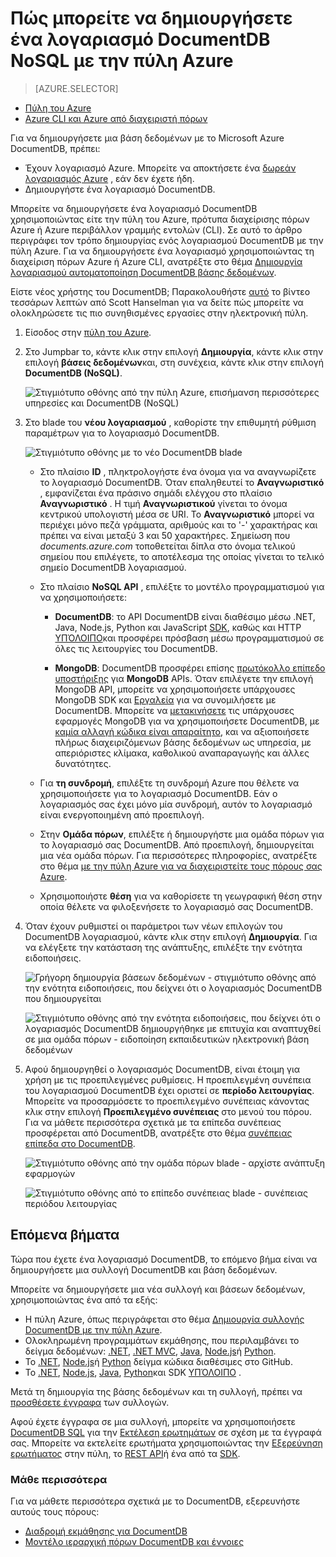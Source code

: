 <properties
    pageTitle="Πώς μπορείτε να δημιουργήσετε ένα λογαριασμό DocumentDB | Microsoft Azure"
    description="Δημιουργία βάσης δεδομένων NoSQL με Azure DocumentDB. Ακολουθήστε αυτές τις οδηγίες για να δημιουργήσετε ένα λογαριασμό DocumentDB και να ξεκινήσετε τη δημιουργία εξαιρετική γρήγορη, παγκόσμια κλίμακα NoSQL βάση δεδομένων σας." 
    keywords="Δημιουργία μιας βάσης δεδομένων"
    services="documentdb"
    documentationCenter=""
    authors="mimig1"
    manager="jhubbard"
    editor="monicar"/>

<tags
    ms.service="documentdb"
    ms.workload="data-services"
    ms.tgt_pltfrm="na"
    ms.devlang="na"
    ms.topic="get-started-article"
    ms.date="10/17/2016"
    ms.author="mimig"/>

# <a name="how-to-create-a-documentdb-nosql-account-using-the-azure-portal"></a>Πώς μπορείτε να δημιουργήσετε ένα λογαριασμό DocumentDB NoSQL με την πύλη Azure

> [AZURE.SELECTOR]
- [Πύλη του Azure](documentdb-create-account.md)
- [Azure CLI και Azure από διαχειριστή πόρων](documentdb-automation-resource-manager-cli.md)

Για να δημιουργήσετε μια βάση δεδομένων με το Microsoft Azure DocumentDB, πρέπει:

- Έχουν λογαριασμό Azure. Μπορείτε να αποκτήσετε ένα [δωρεάν λογαριασμός Azure](https://azure.microsoft.com/free) , εάν δεν έχετε ήδη. 
- Δημιουργήστε ένα λογαριασμό DocumentDB.  

Μπορείτε να δημιουργήσετε ένα λογαριασμό DocumentDB χρησιμοποιώντας είτε την πύλη του Azure, πρότυπα διαχείρισης πόρων Azure ή Azure περιβάλλον γραμμής εντολών (CLI). Σε αυτό το άρθρο περιγράφει τον τρόπο δημιουργίας ενός λογαριασμού DocumentDB με την πύλη Azure. Για να δημιουργήσετε ένα λογαριασμό χρησιμοποιώντας τη διαχείριση πόρων Azure ή Azure CLI, ανατρέξτε στο θέμα [Δημιουργία λογαριασμού αυτοματοποίηση DocumentDB βάσης δεδομένων](documentdb-automation-resource-manager-cli.md).

Είστε νέος χρήστης του DocumentDB; Παρακολουθήστε [αυτό](https://azure.microsoft.com/documentation/videos/create-documentdb-on-azure/) το βίντεο τεσσάρων λεπτών από Scott Hanselman για να δείτε πώς μπορείτε να ολοκληρώσετε τις πιο συνηθισμένες εργασίες στην ηλεκτρονική πύλη.

1.  Είσοδος στην [πύλη του Azure](https://portal.azure.com/).
2.  Στο Jumpbar το, κάντε κλικ στην επιλογή **Δημιουργία**, κάντε κλικ στην επιλογή **βάσεις δεδομένων**και, στη συνέχεια, κάντε κλικ στην επιλογή **DocumentDB (NoSQL)**. 

    ![Στιγμιότυπο οθόνης από την πύλη Azure, επισήμανση περισσότερες υπηρεσίες και DocumentDB (NoSQL)](./media/documentdb-create-account/create-nosql-db-databases-json-tutorial-1.png)  

3. Στο blade του **νέου λογαριασμού** , καθορίστε την επιθυμητή ρύθμιση παραμέτρων για το λογαριασμό DocumentDB.

    ![Στιγμιότυπο οθόνης με το νέο DocumentDB blade](./media/documentdb-create-account/create-nosql-db-databases-json-tutorial-2.png)

    - Στο πλαίσιο **ID** , πληκτρολογήστε ένα όνομα για να αναγνωρίζετε το λογαριασμό DocumentDB.  Όταν επαληθευτεί το **Αναγνωριστικό** , εμφανίζεται ένα πράσινο σημάδι ελέγχου στο πλαίσιο **Αναγνωριστικό** . Η τιμή **Αναγνωριστικού** γίνεται το όνομα κεντρικού υπολογιστή μέσα σε URI. Το **Αναγνωριστικό** μπορεί να περιέχει μόνο πεζά γράμματα, αριθμούς και το '-' χαρακτήρας και πρέπει να είναι μεταξύ 3 και 50 χαρακτήρες. Σημείωση που *documents.azure.com* τοποθετείται δίπλα στο όνομα τελικού σημείου που επιλέγετε, το αποτέλεσμα της οποίας γίνεται το τελικό σημείο DocumentDB λογαριασμού.

    - Στο πλαίσιο **NoSQL API** , επιλέξτε το μοντέλο προγραμματισμού για να χρησιμοποιήσετε:
        - **DocumentDB**: το API DocumentDB είναι διαθέσιμο μέσω .NET, Java, Node.js, Python και JavaScript [SDK](documentdb-sdk-dotnet.md), καθώς και HTTP [ΥΠΌΛΟΙΠΟ](https://msdn.microsoft.com/library/azure/dn781481.aspx)και προσφέρει πρόσβαση μέσω προγραμματισμού σε όλες τις λειτουργίες του DocumentDB. 
       
        - **MongoDB**: DocumentDB προσφέρει επίσης [πρωτόκολλο επίπεδο υποστήριξης](documentdb-protocol-mongodb.md) για **MongoDB** APIs. Όταν επιλέγετε την επιλογή MongoDB API, μπορείτε να χρησιμοποιήσετε υπάρχουσες MongoDB SDK και [Εργαλεία](documentdb-mongodb-mongochef.md) για να συνομιλήσετε με DocumentDB. Μπορείτε να [μετακινήσετε](documentdb-import-data.md) τις υπάρχουσες εφαρμογές MongoDB για να χρησιμοποιήσετε DocumentDB, με [καμία αλλαγή κώδικα είναι απαραίτητο](documentdb-connect-mongodb-account.md), και να αξιοποιήσετε πλήρως διαχειριζόμενων βάσης δεδομένων ως υπηρεσία, με απεριόριστες κλίμακα, καθολικού αναπαραγωγής και άλλες δυνατότητες.

    - Για **τη συνδρομή**, επιλέξτε τη συνδρομή Azure που θέλετε να χρησιμοποιήσετε για το λογαριασμό DocumentDB. Εάν ο λογαριασμός σας έχει μόνο μία συνδρομή, αυτόν το λογαριασμό είναι ενεργοποιημένη από προεπιλογή.

    - Στην **Ομάδα πόρων**, επιλέξτε ή δημιουργήστε μια ομάδα πόρων για το λογαριασμό σας DocumentDB.  Από προεπιλογή, δημιουργείται μια νέα ομάδα πόρων. Για περισσότερες πληροφορίες, ανατρέξτε στο θέμα [με την πύλη Azure για να διαχειριστείτε τους πόρους σας Azure](../articles/azure-portal/resource-group-portal.md).

    - Χρησιμοποιήστε **θέση** για να καθορίσετε τη γεωγραφική θέση στην οποία θέλετε να φιλοξενήσετε το λογαριασμό σας DocumentDB. 

4.  Όταν έχουν ρυθμιστεί οι παράμετροι των νέων επιλογών του DocumentDB λογαριασμού, κάντε κλικ στην επιλογή **Δημιουργία**. Για να ελέγξετε την κατάσταση της ανάπτυξης, επιλέξτε την ενότητα ειδοποιήσεις.  

    ![Γρήγορη δημιουργία βάσεων δεδομένων - στιγμιότυπο οθόνης από την ενότητα ειδοποιήσεις, που δείχνει ότι ο λογαριασμός DocumentDB που δημιουργείται](./media/documentdb-create-account/create-nosql-db-databases-json-tutorial-4.png)  

    ![Στιγμιότυπο οθόνης από την ενότητα ειδοποιήσεις, που δείχνει ότι ο λογαριασμός DocumentDB δημιουργήθηκε με επιτυχία και αναπτυχθεί σε μια ομάδα πόρων - ειδοποίηση εκπαιδευτικών ηλεκτρονική βάση δεδομένων](./media/documentdb-create-account/create-nosql-db-databases-json-tutorial-5.png)

5.  Αφού δημιουργηθεί ο λογαριασμός DocumentDB, είναι έτοιμη για χρήση με τις προεπιλεγμένες ρυθμίσεις. Η προεπιλεγμένη συνέπεια του λογαριασμού DocumentDB έχει οριστεί σε **περίοδο λειτουργίας**.  Μπορείτε να προσαρμόσετε το προεπιλεγμένο συνέπειας κάνοντας κλικ στην επιλογή **Προεπιλεγμένο συνέπειας** στο μενού του πόρου. Για να μάθετε περισσότερα σχετικά με τα επίπεδα συνέπειας προσφέρεται από DocumentDB, ανατρέξτε στο θέμα [συνέπειας επίπεδα στο DocumentDB](documentdb-consistency-levels.md).

    ![Στιγμιότυπο οθόνης από την ομάδα πόρων blade - αρχίστε ανάπτυξη εφαρμογών](./media/documentdb-create-account/create-nosql-db-databases-json-tutorial-6.png)  

    ![Στιγμιότυπο οθόνης από το επίπεδο συνέπειας blade - συνέπειας περιόδου λειτουργίας](./media/documentdb-create-account/create-nosql-db-databases-json-tutorial-7.png)  

[How to: Create a DocumentDB account]: #Howto
[Next steps]: #NextSteps
[documentdb-manage]:../articles/documentdb/documentdb-manage.md


## <a name="next-steps"></a>Επόμενα βήματα

Τώρα που έχετε ένα λογαριασμό DocumentDB, το επόμενο βήμα είναι να δημιουργήσετε μια συλλογή DocumentDB και βάση δεδομένων. 

Μπορείτε να δημιουργήσετε μια νέα συλλογή και βάσεων δεδομένων, χρησιμοποιώντας ένα από τα εξής:

- Η πύλη Azure, όπως περιγράφεται στο θέμα [Δημιουργία συλλογής DocumentDB με την πύλη Azure](documentdb-create-collection.md).
- Ολοκληρωμένη προγραμμάτων εκμάθησης, που περιλαμβάνει το δείγμα δεδομένων: [.NET](documentdb-get-started.md), [.NET MVC](documentdb-dotnet-application.md), [Java](documentdb-java-application.md), [Node.js](documentdb-nodejs-application.md)ή [Python](documentdb-python-application.md).
- Το [.NET](documentdb-dotnet-samples.md#database-examples), [Node.js](documentdb-nodejs-samples.md#database-examples)ή [Python](documentdb-python-samples.md#database-examples) δείγμα κώδικα διαθέσιμες στο GitHub.
- Το [.NET](documentdb-sdk-dotnet.md), [Node.js](documentdb-sdk-node.md), [Java](documentdb-sdk-java.md), [Python](documentdb-sdk-python.md)και SDK [ΥΠΌΛΟΙΠΟ](https://msdn.microsoft.com/library/azure/mt489072.aspx) .

Μετά τη δημιουργία της βάσης δεδομένων και τη συλλογή, πρέπει να [προσθέσετε έγγραφα](documentdb-view-json-document-explorer.md) των συλλογών.

Αφού έχετε έγγραφα σε μια συλλογή, μπορείτε να χρησιμοποιήσετε [DocumentDB SQL](documentdb-sql-query.md) για την [Εκτέλεση ερωτημάτων](documentdb-sql-query.md#executing-queries) σε σχέση με τα έγγραφά σας. Μπορείτε να εκτελείτε ερωτήματα χρησιμοποιώντας την [Εξερεύνηση ερωτήματος](documentdb-query-collections-query-explorer.md) στην πύλη, το [REST API](https://msdn.microsoft.com/library/azure/dn781481.aspx)ή ένα από τα [SDK](documentdb-sdk-dotnet.md).

### <a name="learn-more"></a>Μάθε περισσότερα

Για να μάθετε περισσότερα σχετικά με το DocumentDB, εξερευνήστε αυτούς τους πόρους:

-   [Διαδρομή εκμάθησης για DocumentDB](https://azure.microsoft.com/documentation/learning-paths/documentdb/)
-   [Μοντέλο ιεραρχική πόρων DocumentDB και έννοιες](documentdb-resources.md)
